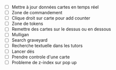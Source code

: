- [ ] Mettre à jour données cartes en temps réel
- [ ] Zone de commandement
- [ ] Clique droit sur carte pour add counter
- [ ] Zone de tokens
- [ ] Remettre des cartes sur le dessus ou en dessous
- [ ] Mulligan
- [ ] Search graveyard
- [ ] Recherche textuelle dans les tutors
- [ ] Lancer dés
- [ ] Prendre controle d'une carte
- [ ] Probleme de z-index sur pop up
